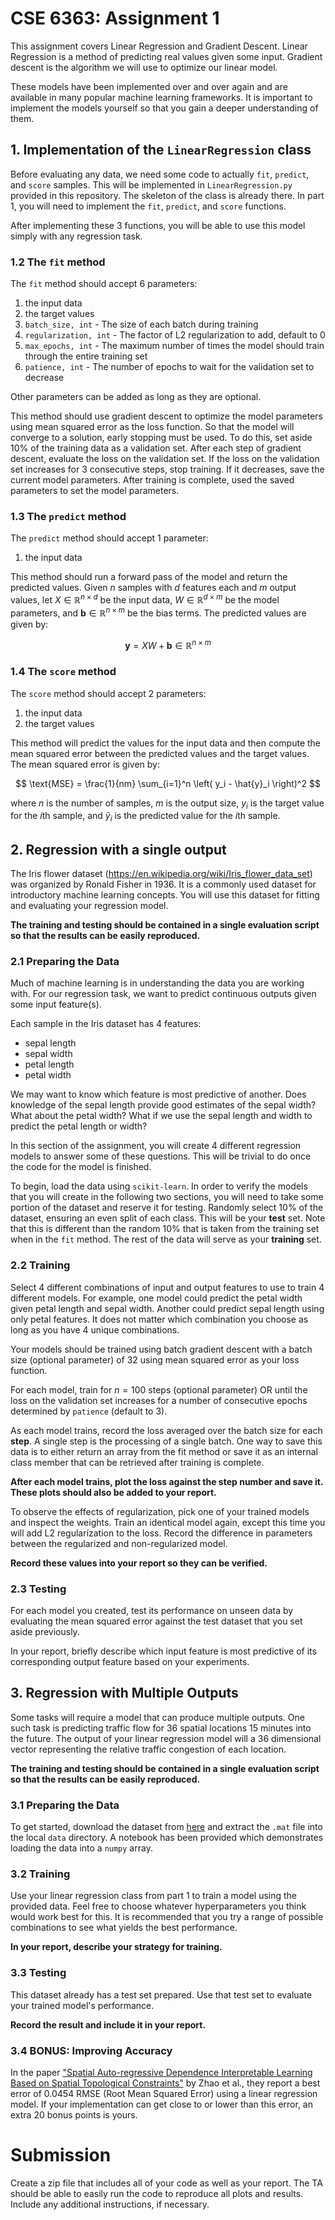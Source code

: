 # CSE 6363: Assignment 1

This assignment covers Linear Regression and Gradient Descent. Linear Regression is a method of predicting real values given some input. Gradient descent is the algorithm we will use to optimize our linear model.

These models have been implemented over and over again and are available in many popular machine learning frameworks. It is important to implement the models yourself so that you gain a deeper understanding of them.

## 1. Implementation of the `LinearRegression` class

Before evaluating any data, we need some code to actually `fit`, `predict`, and `score` samples. This will be implemented in `LinearRegression.py` provided in this repository. The skeleton of the class is already there. In part 1, you will need to implement the `fit`, `predict`, and `score` functions.

After implementing these 3 functions, you will be able to use this model simply with any regression task.

### 1.2 The `fit` method

The `fit` method should accept 6 parameters:
1. the input data
2. the target values
3. `batch_size, int` - The size of each batch during training
4. `regularization, int` - The factor of L2 regularization to add, default to 0
5. `max_epochs, int` - The maximum number of times the model should train through the entire training set
6. `patience, int` - The number of epochs to wait for the validation set to decrease

Other parameters can be added as long as they are optional.

This method should use gradient descent to optimize the model parameters using mean squared error as the loss function. So that the model will converge to a solution, early stopping must be used. To do this, set aside 10% of the training data as a validation set. After each step of gradient descent, evaluate the loss on the validation set. If the loss on the validation set increases for 3 consecutive steps, stop training. If it decreases, save the current model parameters. After training is complete, used the saved parameters to set the model parameters.

### 1.3 The `predict` method

The `predict` method should accept 1 parameter:
1. the input data

This method should run a forward pass of the model and return the predicted values. Given $n$ samples with $d$ features each and $m$ output values, let $X \in \mathbb{R}^{n \times d}$ be the input data, $W \in \mathbb{R}^{d \times m}$ be the model parameters, and $\mathbf{b} \in \mathbb{R}^{n \times m}$ be the bias terms. The predicted values are given by:

$$
\mathbf{y} = X W + \mathbf{b} \in \mathbb{R}^{n \times m}
$$

### 1.4 The `score` method

The `score` method should accept 2 parameters:
1. the input data
2. the target values

This method will predict the values for the input data and then compute the mean squared error between the predicted values and the target values. The mean squared error is given by:

$$
\text{MSE} = \frac{1}{nm} \sum_{i=1}^n \left( y_i - \hat{y}_i \right)^2
$$

where $n$ is the number of samples, $m$ is the output size, $y_i$ is the target value for the $i$th sample, and $\hat{y}_i$ is the predicted value for the $i$th sample.

## 2. Regression with a single output

The Iris flower dataset (https://en.wikipedia.org/wiki/Iris_flower_data_set) was organized by Ronald Fisher in 1936. It is a commonly used dataset for introductory machine learning concepts. You will use this dataset for fitting and evaluating your regression model.

**The training and testing should be contained in a single evaluation script so that the results can be easily reproduced.**

### 2.1 Preparing the Data

Much of machine learning is in understanding the data you are working with. For our regression task, we want to predict continuous outputs given some input feature(s).

Each sample in the Iris dataset has 4 features:
- sepal length
- sepal width
- petal length
- petal width

We may want to know which feature is most predictive of another. Does knowledge of the sepal length provide good estimates of the sepal width? What about the petal width? What if we use the sepal length and width to predict the petal length or width?

In this section of the assignment, you will create 4 different regression models to answer some of these questions. This will be trivial to do once the code for the model is finished.

To begin, load the data using `scikit-learn`. In order to verify the models that you will create in the following two sections, you will need to take some portion of the dataset and reserve it for testing. Randomly select 10% of the dataset, ensuring an even split of each class. This will be your **test** set. Note that this is different than the random 10% that is taken from the training set when in the `fit` method. The rest of the data will serve as your **training** set.

### 2.2 Training

Select 4 different combinations of input and output features to use to train 4 different models. For example, one model could predict the petal width given petal length and sepal width. Another could predict sepal length using only petal features. It does not matter which combination you choose as long as you have 4 unique combinations.

Your models should be trained using batch gradient descent with a batch size (optional parameter) of 32 using mean squared error as your loss function.

For each model, train for $n = 100$ steps (optional parameter) OR until the loss on the validation set increases for a number of consecutive epochs determined by `patience` (default to 3).

As each model trains, record the loss averaged over the batch size for each **step**. A single step is the processing of a single batch. One way to save this data is to either return an array from the fit method or save it as an internal class member that can be retrieved after training is complete.

**After each model trains, plot the loss against the step number and save it. These plots should also be added to your report.**

To observe the effects of regularization, pick one of your trained models and inspect the weights. Train an identical model again, except this time you will add L2 regularization to the loss. Record the difference in parameters between the regularized and non-regularized model.

**Record these values into your report so they can be verified.**

### 2.3 Testing

For each model you created, test its performance on unseen data by evaluating the mean squared error against the test dataset that you set aside previously.

In your report, briefly describe which input feature is most predictive of its corresponding output feature based on your experiments.

## 3. Regression with Multiple Outputs

Some tasks will require a model that can produce multiple outputs. One such task is predicting traffic flow for 36 spatial locations 15 minutes into the future. The output of your linear regression model will a 36 dimensional vector representing the relative traffic congestion of each location.

**The training and testing should be contained in a single evaluation script so that the results can be easily reproduced.**

### 3.1 Preparing the Data

To get started, download the dataset from [here](https://archive.ics.uci.edu/ml/machine-learning-databases/00630/) and extract the `.mat` file into the local `data` directory. A notebook has been provided which demonstrates loading the data into a `numpy` array.

### 3.2 Training

Use your linear regression class from part 1 to train a model using the provided data. Feel free to choose whatever hyperparameters you think would work best for this. It is recommended that you try a range of possible combinations to see what yields the best performance.

**In your report, describe your strategy for training.**

### 3.3 Testing

This dataset already has a test set prepared. Use that test set to evaluate your trained model's performance.

**Record the result and include it in your report.**

### 3.4 BONUS: Improving Accuracy

In the paper ["Spatial Auto-regressive Dependence Interpretable Learning Based on Spatial Topological Constraints"](https://dl.acm.org/doi/pdf/10.1145/3339823) by Zhao et al., they report a best error of 0.0454 RMSE (Root Mean Squared Error) using a linear regression model. If your implementation can get close to or lower than this error, an extra 20 bonus points is yours.

# Submission

Create a zip file that includes all of your code as well as your report. The TA should
be able to easily run the code to reproduce all plots and results. Include any additional
instructions, if necessary.

